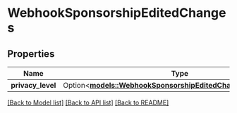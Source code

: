 # WebhookSponsorshipEditedChanges

## Properties

Name | Type | Description | Notes
------------ | ------------- | ------------- | -------------
**privacy_level** | Option<[**models::WebhookSponsorshipEditedChangesPrivacyLevel**](webhook_sponsorship_edited_changes_privacy_level.md)> |  | [optional]

[[Back to Model list]](../README.md#documentation-for-models) [[Back to API list]](../README.md#documentation-for-api-endpoints) [[Back to README]](../README.md)


